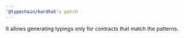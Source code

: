 ```yaml
---
'@typechain/hardhat': patch
---
```


It allows generating typings only for contracts that match the patterns.
